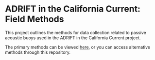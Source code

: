 # ADRIFT in the California Current: Field Methods

This project outlines the methods for data collection related to passive acoustic buoys used in the ADRIFT in the California Current project.

The primary methods can be viewed [here](https://sael-swfsc.github.io/adrift-field-methods/), or you can access alternative methods through this repository.
